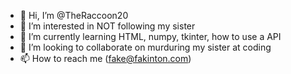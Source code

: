 - 👋 Hi, I’m @TheRaccoon20
- 👀 I’m interested in NOT following my sister
- 🌱 I’m currently learning HTML, numpy, tkinter, how to use a API
- 💞️ I’m looking to collaborate on murduring my sister at coding
- 📫 How to reach me (fake@fakinton.com)

<!---
TheRaccoon20/TheRaccoon20 is a ✨ special ✨ repository because its `README.md` (this file) appears on your GitHub profile.
You can click the Preview link to take a look at your changes.
--->
